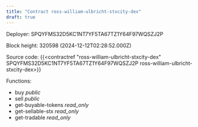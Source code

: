 ```yaml
---
title: "Contract ross-william-ulbricht-stxcity-dex"
draft: true
---
```

Deployer: SPQYFMS32D5KC1NT7YF5TA67TZ1Y64F97WQSZJ2P


 



Block height: 320598 (2024-12-12T02:28:52.000Z)

Source code: {{<contractref "ross-william-ulbricht-stxcity-dex" SPQYFMS32D5KC1NT7YF5TA67TZ1Y64F97WQSZJ2P ross-william-ulbricht-stxcity-dex>}}

Functions:

* buy _public_
* sell _public_
* get-buyable-tokens _read_only_
* get-sellable-stx _read_only_
* get-tradable _read_only_
